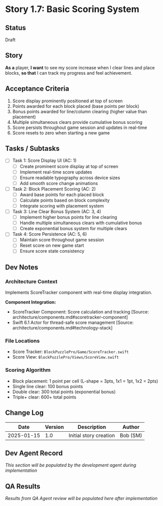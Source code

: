 # Story 1.7: Basic Scoring System

## Status
Draft

## Story
**As a** player,
**I want** to see my score increase when I clear lines and place blocks,
**so that** I can track my progress and feel achievement.

## Acceptance Criteria
1. Score display prominently positioned at top of screen
2. Points awarded for each block placed (base points per block)
3. Bonus points awarded for line/column clearing (higher value than placement)
4. Multiple simultaneous clears provide cumulative bonus scoring
5. Score persists throughout game session and updates in real-time
6. Score resets to zero when starting a new game

## Tasks / Subtasks
- [ ] Task 1: Score Display UI (AC: 1)
  - [ ] Create prominent score display at top of screen
  - [ ] Implement real-time score updates
  - [ ] Ensure readable typography across device sizes
  - [ ] Add smooth score change animations
- [ ] Task 2: Block Placement Scoring (AC: 2)
  - [ ] Award base points for each placed block
  - [ ] Calculate points based on block complexity
  - [ ] Integrate scoring with placement system
- [ ] Task 3: Line Clear Bonus System (AC: 3, 4)
  - [ ] Implement higher bonus points for line clearing
  - [ ] Handle multiple simultaneous clears with cumulative bonus
  - [ ] Create exponential bonus system for multiple clears
- [ ] Task 4: Score Persistence (AC: 5, 6)
  - [ ] Maintain score throughout game session
  - [ ] Reset score on new game start
  - [ ] Ensure score state consistency

## Dev Notes

### Architecture Context
Implements ScoreTracker component with real-time display integration.

**Component Integration:**
- ScoreTracker Component: Score calculation and tracking [Source: architecture/components.md#scoretracker-component]
- Swift 6.1 Actor for thread-safe score management [Source: architecture/components.md#technology-stack]

### File Locations
- Score Tracker: `BlockPuzzlePro/Game/ScoreTracker.swift`
- Score View: `BlockPuzzlePro/Views/ScoreView.swift`

### Scoring Algorithm
- Block placement: 1 point per cell (L-shape = 3pts, 1x1 = 1pt, 1x2 = 2pts)
- Single line clear: 100 bonus points
- Double clear: 300 total points (exponential bonus)
- Triple+ clear: 600+ total points

## Change Log
| Date | Version | Description | Author |
|------|---------|-------------|---------|
| 2025-01-15 | 1.0 | Initial story creation | Bob (SM) |

## Dev Agent Record
*This section will be populated by the development agent during implementation*

## QA Results
*Results from QA Agent review will be populated here after implementation*